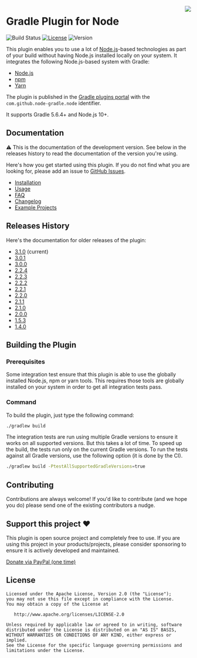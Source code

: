 <a href="#support"><img align="right" src="docs/images/support.png?raw=true"></a>

# Gradle Plugin for Node

![Build Status](https://github.com/node-gradle/gradle-node-plugin/workflows/Build/badge.svg?branch=master)
[![License](https://img.shields.io/github/license/node-gradle/gradle-node-plugin.svg)](http://www.apache.org/licenses/LICENSE-2.0.html)
![Version](https://img.shields.io/badge/Version-3.0.0-orange.svg)

This plugin enables you to use a lot of [Node.js](https://nodejs.org)-based technologies as part of your 
build without having Node.js installed locally on your system. It integrates the following Node.js-based system
with Gradle:

* [Node.js](https://nodejs.org)
* [npm](https://www.npmjs.com/)
* [Yarn](https://yarnpkg.com/)

The plugin is published in the [Gradle plugins portal](https://plugins.gradle.org/plugin/com.github.node-gradle.node)
with the `com.github.node-gradle.node` identifier.

It supports Gradle 5.6.4+ and Node.js 10+.

## Documentation

⚠️ This is the documentation of the development version. See below in the releases history to read the 
documentation of the version you're using.

Here's how you get started using this plugin. If you do not find what you are looking for, please add an 
issue to [GitHub Issues](https://github.com/node-gradle/gradle-node-plugin/issues).

* [Installation](docs/installation.md)
* [Usage](docs/usage.md)
* [FAQ](docs/faq.md)
* [Changelog](CHANGELOG.md)
* [Example Projects](examples)


## Releases History

Here's the documentation for older releases of the plugin:

* [3.1.0](https://github.com/node-gradle/gradle-node-plugin/blob/3.1.0/README.md) (current)
* [3.0.1](https://github.com/node-gradle/gradle-node-plugin/blob/3.0.1/README.md)
* [3.0.0](https://github.com/node-gradle/gradle-node-plugin/blob/3.0.0/README.md)
* [2.2.4](https://github.com/node-gradle/gradle-node-plugin/blob/2.2.4/README.md)
* [2.2.3](https://github.com/node-gradle/gradle-node-plugin/blob/2.2.3/README.md)
* [2.2.2](https://github.com/node-gradle/gradle-node-plugin/blob/2.2.2/README.md)
* [2.2.1](https://github.com/node-gradle/gradle-node-plugin/blob/2.2.1/README.md)
* [2.2.0](https://github.com/node-gradle/gradle-node-plugin/blob/2.2.0/README.md)
* [2.1.1](https://github.com/node-gradle/gradle-node-plugin/blob/2.1.1/README.md)
* [2.1.0](https://github.com/node-gradle/gradle-node-plugin/blob/2.1.0/README.md)
* [2.0.0](https://github.com/node-gradle/gradle-node-plugin/blob/2.0.0/README.md)
* [1.5.3](https://github.com/node-gradle/gradle-node-plugin/blob/1.5.3/README.md)
* [1.4.0](https://github.com/node-gradle/gradle-node-plugin/blob/1.4.0/README.md)


## Building the Plugin

### Prerequisites

Some integration test ensure that this plugin is able to use the globally installed Node.js, npm or yarn tools.
This requires those tools are globally installed on your system in order to get all integration tests pass.

### Command

To build the plugin, just type the following command:

```bash
./gradlew build
```

The integration tests are run using multiple Gradle versions to ensure it works on all supported versions.
But this takes a lot of time. To speed up the build, the tests run only on the current Gradle versions.
To run the tests against all Gradle versions, use the following option (it is done by the CI).

```bash
./gradlew build -PtestAllSupportedGradleVersions=true
```

## Contributing

Contributions are always welcome! If you'd like to contribute (and we hope you do) please send 
one of the existing contributors a nudge.

## <a name="support"></a> Support this project :heart:

This plugin is open source project and completely free to use. If you are using this project in your products/projects, please consider sponsoring to ensure it is actively developed and maintained.

[Donate via PayPal (one time)](https://www.paypal.me/ANordlund)

## License

```
Licensed under the Apache License, Version 2.0 (the "License");
you may not use this file except in compliance with the License.
You may obtain a copy of the License at

   http://www.apache.org/licenses/LICENSE-2.0

Unless required by applicable law or agreed to in writing, software
distributed under the License is distributed on an "AS IS" BASIS,
WITHOUT WARRANTIES OR CONDITIONS OF ANY KIND, either express or implied.
See the License for the specific language governing permissions and
limitations under the License.
```
